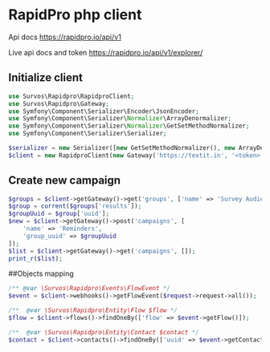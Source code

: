 # RapidPro php client

Api docs https://rapidpro.io/api/v1

Live api docs and token https://rapidpro.io/api/v1/explorer/

## Initialize client
```php
use Survos\Rapidpro\RapidproClient;
use Survos\Rapidpro\Gateway;
use Symfony\Component\Serializer\Encoder\JsonEncoder;
use Symfony\Component\Serializer\Normalizer\ArrayDenormalizer;
use Symfony\Component\Serializer\Normalizer\GetSetMethodNormalizer;
use Symfony\Component\Serializer\Serializer;

$serializer = new Serializer([new GetSetMethodNormalizer(), new ArrayDenormalizer()], [new JsonEncoder()]);
$client = new RapidproClient(new Gateway('https://textit.in', '<token>'), $serializer);
```

## Create new campaign
```php
$groups = $client->getGateway()->get('groups', ['name' => 'Survey Audience']);
$group = current($groups['results']);
$groupUuid = $group['uuid'];
$new = $client->getGateway()->post('campaigns', [
    'name' => 'Reminders',
    'group_uuid' => $groupUuid
]);
$list = $client->getGateway()->get('campaigns', []);
print_r($list);
```

##Objects mapping
```php
/** @var \Survos\Rapidpro\Events\FlowEvent */
$event = $client->webhooks()->getFlowEvent($request->request->all());

/**  @var \Survos\Rapidpro\Entity\Flow $flow */
$flow = $client->flows()->findOneBy(['flow' => $event->getFlow()]);

/**  @var \Survos\Rapidpro\Entity\Contact $contact */
$contact = $client->contacts()->findOneBy(['uuid' => $event->getContact()]);
```
